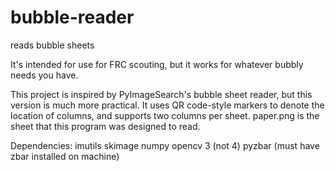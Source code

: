 # bubble-reader
reads bubble sheets

It's intended for use for FRC scouting, but it works for whatever bubbly needs you have.

This project is inspired by PyImageSearch's bubble sheet reader, but this version is much more practical. It uses QR code-style markers to denote the location of columns, and supports two columns per sheet. paper.png is the sheet that this program was designed to read.

Dependencies:
imutils
skimage
numpy
opencv 3 (not 4)
pyzbar (must have zbar installed on machine)
